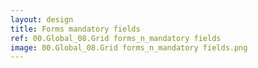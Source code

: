 ```yaml
---
layout: design
title: Forms mandatory fields
ref: 00.Global_08.Grid forms_n_mandatory fields
image: 00.Global_08.Grid forms_n_mandatory fields.png
---
```

